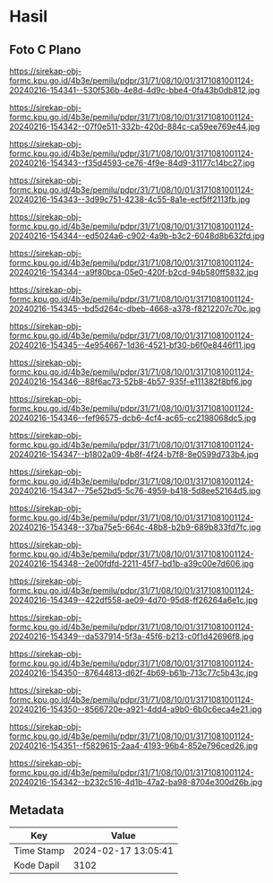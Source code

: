 # Hasil

## Foto C Plano

https://sirekap-obj-formc.kpu.go.id/4b3e/pemilu/pdpr/31/71/08/10/01/3171081001124-20240216-154341--530f536b-4e8d-4d9c-bbe4-0fa43b0db812.jpg

https://sirekap-obj-formc.kpu.go.id/4b3e/pemilu/pdpr/31/71/08/10/01/3171081001124-20240216-154342--07f0e511-332b-420d-884c-ca59ee769e44.jpg

https://sirekap-obj-formc.kpu.go.id/4b3e/pemilu/pdpr/31/71/08/10/01/3171081001124-20240216-154343--f35d4593-ce76-4f9e-84d9-31177c14bc27.jpg

https://sirekap-obj-formc.kpu.go.id/4b3e/pemilu/pdpr/31/71/08/10/01/3171081001124-20240216-154343--3d99c751-4238-4c55-8a1e-ecf5ff2113fb.jpg

https://sirekap-obj-formc.kpu.go.id/4b3e/pemilu/pdpr/31/71/08/10/01/3171081001124-20240216-154344--ed5024a6-c902-4a9b-b3c2-6048d8b632fd.jpg

https://sirekap-obj-formc.kpu.go.id/4b3e/pemilu/pdpr/31/71/08/10/01/3171081001124-20240216-154344--a9f80bca-05e0-420f-b2cd-94b580ff5832.jpg

https://sirekap-obj-formc.kpu.go.id/4b3e/pemilu/pdpr/31/71/08/10/01/3171081001124-20240216-154345--bd5d264c-dbeb-4668-a378-f8212207c70c.jpg

https://sirekap-obj-formc.kpu.go.id/4b3e/pemilu/pdpr/31/71/08/10/01/3171081001124-20240216-154345--4e954667-1d36-4521-bf30-b6f0e8446f11.jpg

https://sirekap-obj-formc.kpu.go.id/4b3e/pemilu/pdpr/31/71/08/10/01/3171081001124-20240216-154346--88f6ac73-52b8-4b57-935f-e111382f8bf6.jpg

https://sirekap-obj-formc.kpu.go.id/4b3e/pemilu/pdpr/31/71/08/10/01/3171081001124-20240216-154346--fef96575-dcb6-4cf4-ac65-cc2198068dc5.jpg

https://sirekap-obj-formc.kpu.go.id/4b3e/pemilu/pdpr/31/71/08/10/01/3171081001124-20240216-154347--b1802a09-4b8f-4f24-b7f8-8e0599d733b4.jpg

https://sirekap-obj-formc.kpu.go.id/4b3e/pemilu/pdpr/31/71/08/10/01/3171081001124-20240216-154347--75e52bd5-5c76-4959-b418-5d8ee52164d5.jpg

https://sirekap-obj-formc.kpu.go.id/4b3e/pemilu/pdpr/31/71/08/10/01/3171081001124-20240216-154348--37ba75e5-664c-48b8-b2b9-689b833fd7fc.jpg

https://sirekap-obj-formc.kpu.go.id/4b3e/pemilu/pdpr/31/71/08/10/01/3171081001124-20240216-154348--2e00fdfd-2211-45f7-bd1b-a39c00e7d606.jpg

https://sirekap-obj-formc.kpu.go.id/4b3e/pemilu/pdpr/31/71/08/10/01/3171081001124-20240216-154349--422df558-ae09-4d70-95d8-ff26264a6e1c.jpg

https://sirekap-obj-formc.kpu.go.id/4b3e/pemilu/pdpr/31/71/08/10/01/3171081001124-20240216-154349--da537914-5f3a-45f6-b213-c0f1d42696f8.jpg

https://sirekap-obj-formc.kpu.go.id/4b3e/pemilu/pdpr/31/71/08/10/01/3171081001124-20240216-154350--87644813-d62f-4b69-b61b-713c77c5b43c.jpg

https://sirekap-obj-formc.kpu.go.id/4b3e/pemilu/pdpr/31/71/08/10/01/3171081001124-20240216-154350--8566720e-a921-4dd4-a9b0-6b0c6eca4e21.jpg

https://sirekap-obj-formc.kpu.go.id/4b3e/pemilu/pdpr/31/71/08/10/01/3171081001124-20240216-154351--f5829615-2aa4-4193-96b4-852e796ced26.jpg

https://sirekap-obj-formc.kpu.go.id/4b3e/pemilu/pdpr/31/71/08/10/01/3171081001124-20240216-154342--b232c516-4d1b-47a2-ba98-8704e300d26b.jpg


## Metadata

| Key        | Value               |
| ---------- | ------------------- |
| Time Stamp | 2024-02-17 13:05:41 |
| Kode Dapil | 3102                |



